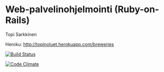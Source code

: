 Web-palvelinohjelmointi (Ruby-on-Rails)
=======
Topi Sarkkinen

Heroku: http://topinoluet.herokuapp.com/breweries

[![Build Status](https://travis-ci.org/topisark/Ratebeer.png?branch=master)](https://travis-ci.org/topisark/Ratebeer)

[![Code Climate](https://codeclimate.com/github/topisark/Ratebeer.png)](https://codeclimate.com/github/topisark/Ratebeer)
